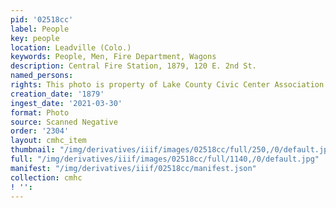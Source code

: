 ```yaml
---
pid: '02518cc'
label: People
key: people
location: Leadville (Colo.)
keywords: People, Men, Fire Department, Wagons
description: Central Fire Station, 1879, 120 E. 2nd St.
named_persons: 
rights: This photo is property of Lake County Civic Center Association.
creation_date: '1879'
ingest_date: '2021-03-30'
format: Photo
source: Scanned Negative
order: '2304'
layout: cmhc_item
thumbnail: "/img/derivatives/iiif/images/02518cc/full/250,/0/default.jpg"
full: "/img/derivatives/iiif/images/02518cc/full/1140,/0/default.jpg"
manifest: "/img/derivatives/iiif/02518cc/manifest.json"
collection: cmhc
! '': 
---
```

